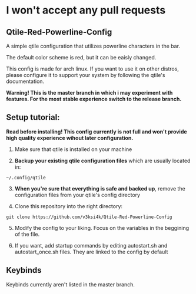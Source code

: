# I won't accept any pull requests

## Qtile-Red-Powerline-Config

A simple qtile configuration that utilizes powerline characters in the bar.

The default color scheme is red, but it can be eaisly changed.

This config is made for arch linux. If you want to use it on other distros, please configure it to support your system by following the qtile's documentation.

**Warning! This is the master branch in which i may experiment with features. For the most stable experience switch to the release branch.**

## Setup tutorial:

**Read before installing! This config currently is not full and won't provide high quality experience wihout later configuration.**

1) Make sure that qtile is installed on your machine

2) **Backup your existing qtile configuration files** which are usually located in:

  `~/.config/qtile`

3) **When you're sure that everything is safe and backed up**, remove the configuration files from your qtile's config directory

4) Clone this repository into the right directory:

`git clone https://github.com/v3ksi4k/Qtile-Red-Powerline-Config` 

5) Modify the config to your liking. Focus on the variables in the beggining of the file.

6) If you want, add startup commands by editing autostart.sh and autostart_once.sh files. They are linked to the config by default

## Keybinds

Keybinds currently aren't listed in the master branch.
